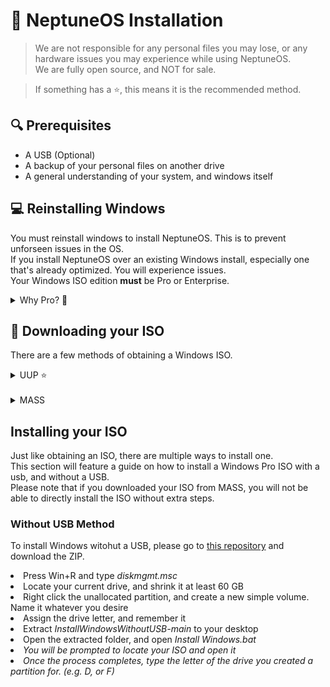 <!DOCTYPE html>
<body>

# 🚀 NeptuneOS Installation

> We are not responsible for any personal files you may lose, or any hardware issues you may experience while using NeptuneOS. <br>
> We are fully open source, and NOT for sale.

> If something has a ⭐, this means it is the recommended method.

## 🔍 Prerequisites

- A USB (Optional)
- A backup of your personal files on another drive
- A general understanding of your system, and windows itself

## 💻 Reinstalling Windows

You must reinstall windows to install NeptuneOS. This is to prevent unforseen issues in the OS. <br>
If you install NeptuneOS over an existing Windows install, especially one that's already optimized. You will experience issues. <br>
Your Windows ISO edition **must** be Pro or Enterprise.

<details><summary>Why Pro? 💬</summary>
<br>
Home editions do not support a numerous amount of registry tweaks that are supported in Pro, such as those related to the Group Policy.
</details>

## 💽 Downloading your ISO

There are a few methods of obtaining a Windows ISO. <br>

<details><summary>UUP ⭐</summary>
<br>
<h2> UUPDump Guide</h2>
    <ul>
<li> Using UUPDump, you get a up to date stock Pro ISO of whatever windows version you desire </li>
<li> This means you will not have to update Windows upon installing. </li>
<li> Easily supports both USB and Non-USB installation methods 
<li> However, the ISO has to be built using their provided scripts, which takes some time depending on your systems processor. </li>
    </ul>
<br>
<h2> Getting your ISO from UUPDump</h2>
<li>Head over to <a href="https://uupdump.net/known.php">UUPDump</a></li>
<li>At the top of the window, choose the latest build of your desired Windows version as shown in the screenshot. Make sure that your system and NeptuneOS support it.</li>
<br>
<img src="uup.png" alt="UUP Screenshot" style="width: 500px; height:auto;">
<br>
<li> Once you selected your ISO, you will be presented with a list of builds for that version.
<li> Make sure you select one titled "Windows 1x, version xxxx" as shown in the screenshot. (<i>X = Version Number</i>)</li>
<li> Also make sure you select <b>amd64</b>, do NOT select arm64
<br>
<img src="uup2.png" alt="UUP Screenshot2" style="width: 500px; height:auto;"
<br>
<li> The next screen will prompt you for your language. Please select yours, and click Next.
<br>
<blockquote> Please note that the NeptuneOS installer will be in English. Language translation <i>may</i> be added in the future.</blockquote>
<li> You will be prompted to Choose your Edition. Make sure <b>Windows Pro</b> is the only thing checked.</li>
<li> The final screen will ask you for Download Options. Please copy the following screenshot. </li>
<br>
<img src="uup3.png" alt="UUP Screenshot3" style="width: 400px; height:auto;">
<br>
<li> You will download a zip file with a name such as <i>22631.3520_amd64_en-us_professional_57d5718b_convert.zip</i>, please extract this to your desktop to a folder <b>with no spaces</b>
<li> After extracting, please open the folder and run <i>uup_download_windows.cmd</i> to start compiling the ISO automatically. This will take some time depending on network and processor speeds.
<li> The script will start runnning and will appear as such</li>
<br>
<img src="uup4.png" alt="UUP Screenshot4" style="width: 400px; height:auto;">
<br>
<li> When the script finishes, you will have your Windows ISO in the folder that you extracted the script into. </li>
<br>
<img src="uup5.png" alt="UUP Screensho5" style="width: 400px; height:auto;"> <img src="uup6.png" alt="UUP Sreenshot6" style="width: 400px; height:auto;">
<br>
<li> Please follow the next part of the guide to Install your ISO</li>
</details>
<br>
<details><summary>MASS</summary>
<br>
<h2> MASS Guide</h2>
    <ul>
<li> Using MASS, you are downloading a full Windows ISO with every edition present</li>
<li> You will have to update Windows upon installation
<li> This method also requires a few extra steps to install Windows Pro edition from the ISO
<li> The ISO is already compiled, you are only downloading it
    </ul>

<h2>Getting your ISO from MASS</h2>
<li> Download Windows 10 <a href="https://drive.massgrave.dev/en-us_windows_10_consumer_editions_version_22h2_updated_march_2024_x64_dvd_2ff6c8a4.iso">from here</a>
<li> Download Windows 11 <a href="https://drive.massgrave.dev/en-us_windows_11_consumer_editions_version_23h2_updated_march_2024_x64_dvd_bcbf6ac6.iso">from here</a>
<li> Download Windows Server 2022 (21H1) <a href="https://drive.massgrave.dev/en-us_windows_server_2022_updated_march_2024_x64_dvd_f6700d18.iso">from here</a>
</details>

## Installing your ISO

Just like obtaining an ISO, there are multiple ways to install one. <br>
This section will feature a guide on how to install a Windows Pro ISO with a usb, and without a USB.<br>
Please note that if you downloaded your ISO from MASS, you will not be able to directly install the ISO without extra steps.<br>

### Without USB Method

To install Windows witohut a USB, please go to <a href="https://github.com/iidanL/InstallWindowsWithoutUSB">this repository</a> and download the ZIP.

<li>Press Win+R and type <i>diskmgmt.msc</i>
<li>Locate your current drive, and shrink it at least 60 GB
<li>Right click the unallocated partition, and create a new simple volume. Name it whatever you desire
<li> Assign the drive letter, and remember it
<li>Extract <i>InstallWindowsWithoutUSB-main</i> to your desktop
<li>Open the extracted folder, and open <i>Install Windows.bat<i>
<li>You will be prompted to locate your ISO and open it
<li>Once the process completes, type the letter of the drive you created a partition for. (e.g. D, or F)
</body>
